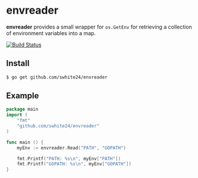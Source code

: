 # envreader

**envreader** provides a small wrapper for `os.GetEnv` for retrieving a collection of environment variables into a map.

[![Build Status](https://travis-ci.org/swhite24/chirp-bearer.svg?branch=master)](https://travis-ci.org/swhite24/chirp-bearer)

## Install
```bash
$ go get github.com/swhite24/envreader
```

## Example

```go
package main
import (
	"fmt"
	"github.com/swhite24/envreader"
)

func main () {
	myEnv := envreader.Read("PATH", "GOPATH")

	fmt.Printf("PATH: %s\n", myEnv["PATH"])
	fmt.Printf("GOPATH: %s\n", myEnv["GOPATH"])
}
```
